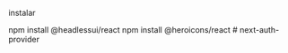 instalar

npm install @headlessui/react
npm install @heroicons/react
#   n e x t - a u t h - p r o v i d e r  
 